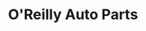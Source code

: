 ---
title: "O'Reilly Auto Parts"
url: /lubbock/oreilly-auto-parts-lubbock-business-park-boulevard/
shop: car parts
---